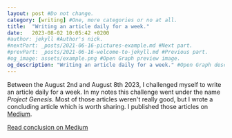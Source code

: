 ```yaml
---
layout: post #Do not change.
category: [writing] #One, more categories or no at all.
title:  "Writing an article daily for a week."
date:   2023-08-02 10:05:42 +0200
#author: jekyll #Author's nick.
#nextPart: _posts/2021-06-16-pictures-example.md #Next part.
#prevPart: _posts/2021-06-16-welcome-to-jekyll.md #Previous part.
#og_image: assets/example.png #Open Graph preview image.
og_description: "Writing an article daily for a week." #Open Graph description.
---
```


Between the August 2nd and August 8th 2023, I challenged myself to write an article daily for a week. In my notes this challenge went under the name *Project Genesis*. Most of those articles weren't really good, but I wrote a concluding article which is worth sharing. I published those articles on [Medium](https://medium.com).






<div class='sx-button'>
  <a href='https://medium.com/@ole370/i-wrote-an-article-daily-for-a-week-heres-what-i-learned-1529c78639b3' class='sx-button__content green'>
    Read conclusion on Medium
  </a>
</div>
